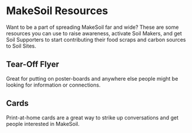 # MakeSoil Resources
Want to be a part of spreading MakeSoil far and wide? These are some resources you can use to raise awareness, activate Soil Makers, and get Soil Supporters to start contributing their food scraps and carbon sources to Soil Sites.

## Tear-Off Flyer
Great for putting on poster-boards and anywhere else people might be looking for information or connections.


## Cards
Print-at-home cards are a great way to strike up conversations and get people interested in MakeSoil.
